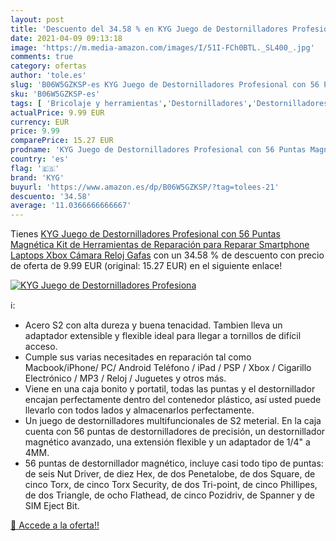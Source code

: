```yaml
---
layout: post
title: 'Descuento del 34.58 % en KYG Juego de Destornilladores Profesiona'
date: 2021-04-09 09:13:18
image: 'https://m.media-amazon.com/images/I/51I-FCh0BTL._SL400_.jpg'
comments: true
category: ofertas
author: 'tole.es'
slug: 'B06W5GZKSP-es KYG Juego de Destornilladores Profesional con 56 Puntas...'
sku: 'B06W5GZKSP-es'
tags: [ 'Bricolaje y herramientas','Destornilladores','Destornilladores de punta de estrella','Herramientas de mano','Herramientas manuales y eléctricas','kyg','smartphone','xbox', ]
actualPrice: 9.99 EUR
currency: EUR
price: 9.99
comparePrice: 15.27 EUR
prodname: 'KYG Juego de Destornilladores Profesional con 56 Puntas Magnética Kit de Herramientas de Reparación para Reparar Smartphone Laptops Xbox Cámara Reloj Gafas'
country: 'es'
flag: '🇪🇸'
brand: 'KYG'
buyurl: 'https://www.amazon.es/dp/B06W5GZKSP/?tag=tolees-21'
descuento: '34.58'
average: '11.0366666666667'
---
```


Tienes [KYG Juego de Destornilladores Profesional con 56 Puntas Magnética Kit de Herramientas de Reparación para Reparar Smartphone Laptops Xbox Cámara Reloj Gafas](https://www.amazon.es/dp/B06W5GZKSP/?tag=tolees-21) con un 34.58 % de descuento con precio de oferta de 9.99 EUR (original: 15.27 EUR) en el siguiente enlace!

[![KYG Juego de Destornilladores Profesiona](https://m.media-amazon.com/images/I/51I-FCh0BTL._SL400_.jpg)](https://www.amazon.es/dp/B06W5GZKSP/?tag=tolees-21)

ℹ️:

- Acero S2 con alta dureza y buena tenacidad. Tambien lleva un adaptador extensible y flexible ideal para llegar a tornillos de difícil acceso.
- Cumple sus varias necesitades en reparación tal como Macbook/iPhone/ PC/ Android Teléfono / iPad / PSP / Xbox / Cigarillo Electrónico / MP3 / Reloj / Juguetes y otros más.
- Viene en una caja bonito y portatil, todas las puntas y el destornillador encajan perfectamente dentro del contenedor plástico, así usted puede llevarlo con todos lados y almacenarlos perfectamente.
- Un juego de destornilladores multifuncionales de S2 meterial. En la caja cuenta con 56 puntas de destornilladores de precisión, un destornillador magnético avanzado, una extensión flexible y un adaptador de 1/4" a 4MM.
- 56 puntas de destornillador magnético, incluye casi todo tipo de puntas: de seis Nut Driver, de diez Hex, de dos Penetalobe, de dos Square, de cinco Torx, de cinco Torx Security, de dos Tri-point, de cinco Phillipes, de dos Triangle, de ocho Flathead, de cinco Pozidriv, de Spanner y de SIM Eject Bit.

[🛒 Accede a la oferta!!](https://www.amazon.es/dp/B06W5GZKSP/?tag=tolees-21)
